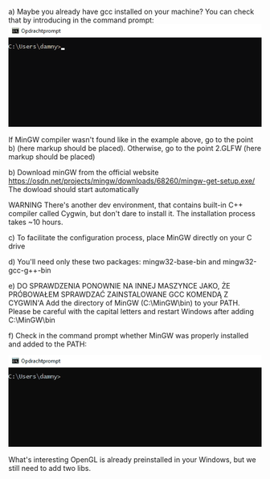 a) Maybe you already have gcc installed on your machine?
You can check that by introducing in the command prompt:
![MinGW not found](https://github.com/knitterJ/the-easiest-and-the-fastest-way-to-start-using-OpenGL/blob/main/Windows/1.InstallMinGW/gcc%20and%20g%2B%2B%20not%20found.gif)


If MinGW compiler wasn't found like in the example above, go to the point b) (here markup should be placed). Otherwise, go to the point 2.GLFW (here markup should be placed) 

b) Download minGW from the official website
https://osdn.net/projects/mingw/downloads/68260/mingw-get-setup.exe/
The dowload should start automatically

WARNING
There's another dev environment, that contains built-in C++ compiler called Cygwin, but don't dare to install it. The installation process takes  ~10 hours.

c) To facilitate the configuration process, place MinGW directly on your C drive

d) You'll need only these two packages: mingw32-base-bin and mingw32-gcc-g++-bin

e) DO SPRAWDZENIA PONOWNIE NA INNEJ MASZYNCE JAKO, ŻE PRÓBOWAŁEM SPRAWDZAĆ ZAINSTALOWANE GCC KOMENDĄ Z CYGWIN'A
Add the directory of MinGW (C:\MinGW\bin) to your PATH. Please be careful with the capital letters and restart Windows after adding C:\MinGW\bin

f) Check in the command prompt whether MinGW was properly installed and added to the PATH:

![MinGW properly installed](https://github.com/knitterJ/the-easiest-and-the-fastest-way-to-start-using-OpenGL/blob/main/Windows/1.InstallMinGW/gcc%20and%20g%2B%2B%20are%20present%20.gif)

What's interesting OpenGL is already preinstalled in your Windows, but we still need to add two libs.
